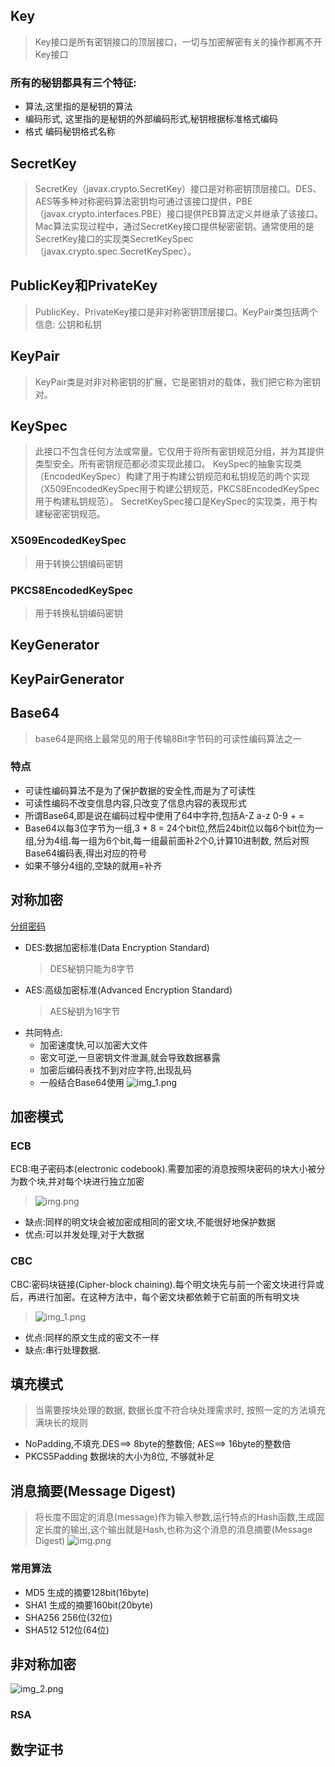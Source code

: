 ## Key
> Key接口是所有密钥接口的顶层接口，一切与加密解密有关的操作都离不开Key接口
### 所有的秘钥都具有三个特征:
  * 算法,这里指的是秘钥的算法
  * 编码形式, 这里指的是秘钥的外部编码形式,秘钥根据标准格式编码
  * 格式 编码秘钥格式名称
## SecretKey
> SecretKey（javax.crypto.SecretKey）接口是对称密钥顶层接口。DES、AES等多种对称密码算法密钥均可通过该接口提供，PBE（javax.crypto.interfaces.PBE）接口提供PEB算法定义并继承了该接口。Mac算法实现过程中，通过SecretKey接口提供秘密密钥。通常使用的是SecretKey接口的实现类SecretKeySpec（javax.crypto.spec.SecretKeySpec）。
## PublicKey和PrivateKey
> PublicKey、PrivateKey接口是非对称密钥顶层接口。KeyPair类包括两个信息: 公钥和私钥

## KeyPair
> KeyPair类是对非对称密钥的扩展，它是密钥对的载体，我们把它称为密钥对。

## KeySpec
> 此接口不包含任何方法或常量。它仅用于将所有密钥规范分组，并为其提供类型安全。所有密钥规范都必须实现此接口。
> KeySpec的抽象实现类（EncodedKeySpec）构建了用于构建公钥规范和私钥规范的两个实现（X509EncodedKeySpec用于构建公钥规范，PKCS8EncodedKeySpec用于构建私钥规范）。
> SecretKeySpec接口是KeySpec的实现类，用于构建秘密密钥规范。
### X509EncodedKeySpec
> 用于转换公钥编码密钥
### PKCS8EncodedKeySpec
> 用于转换私钥编码密钥
### 
## KeyGenerator

## KeyPairGenerator
## Base64

> base64是网络上最常见的用于传输8Bit字节码的可读性编码算法之一

### 特点

* 可读性编码算法不是为了保护数据的安全性,而是为了可读性
* 可读性编码不改变信息内容,只改变了信息内容的表现形式
* 所谓Base64,即是说在编码过程中使用了64中字符,包括A-Z a-z 0-9 + =
* Base64以每3位字节为一组,3 * 8 = 24个bit位,然后24bit位以每6个bit位为一组,分为4组.每一组为6个bit,每一组最前面补2个0,计算10进制数, 然后对照Base64编码表,得出对应的符号
* 如果不够分4组的,空缺的就用=补齐

## 对称加密
[分组密码](https://zh.wikipedia.org/wiki/%E5%88%86%E7%BB%84%E5%AF%86%E7%A0%81%E5%B7%A5%E4%BD%9C%E6%A8%A1%E5%BC%8F)

* DES:数据加密标准(Data Encryption Standard)
  > DES秘钥只能为8字节
* AES:高级加密标准(Advanced Encryption Standard)
  > AES秘钥为16字节
* 共同特点:
    * 加密速度快,可以加密大文件
    * 密文可逆,一旦密钥文件泄漏,就会导致数据暴露
    * 加密后编码表找不到对应字符,出现乱码
    * 一般结合Base64使用
![img_1.png](img_1.png)
## 加密模式

### ECB

ECB:电子密码本(electronic codebook).需要加密的消息按照块密码的块大小被分为数个块,并对每个块进行独立加密
> ![img.png](src/main/resources/img.png)

* 缺点:同样的明文块会被加密成相同的密文块,不能很好地保护数据
* 优点:可以并发处理,对于大数据

### CBC

CBC:密码块链接(Cipher-block chaining).每个明文块先与前一个密文块进行异或后，再进行加密。在这种方法中，每个密文块都依赖于它前面的所有明文块
> ![img_1.png](src/main/resources/img_1.png)

* 优点:同样的原文生成的密文不一样
* 缺点:串行处理数据.

## 填充模式

> 当需要按块处理的数据, 数据长度不符合块处理需求时, 按照一定的方法填充满块长的规则

* NoPadding,不填充.DES==> 8byte的整数倍; AES==> 16byte的整数倍
* PKCS5Padding 数据块的大小为8位, 不够就补足

## 消息摘要(Message Digest)

> 将长度不固定的消息(message)作为输入参数,运行特点的Hash函数,生成固定长度的输出,这个输出就是Hash,也称为这个消息的消息摘要(Message Digest)
![img.png](img.png)
### 常用算法

* MD5 生成的摘要128bit(16byte)
* SHA1 生成的摘要160bit(20byte)
* SHA256 256位(32位)
* SHA512 512位(64位)

## 非对称加密

![img_2.png](img_2.png)

### RSA

## 数字证书





